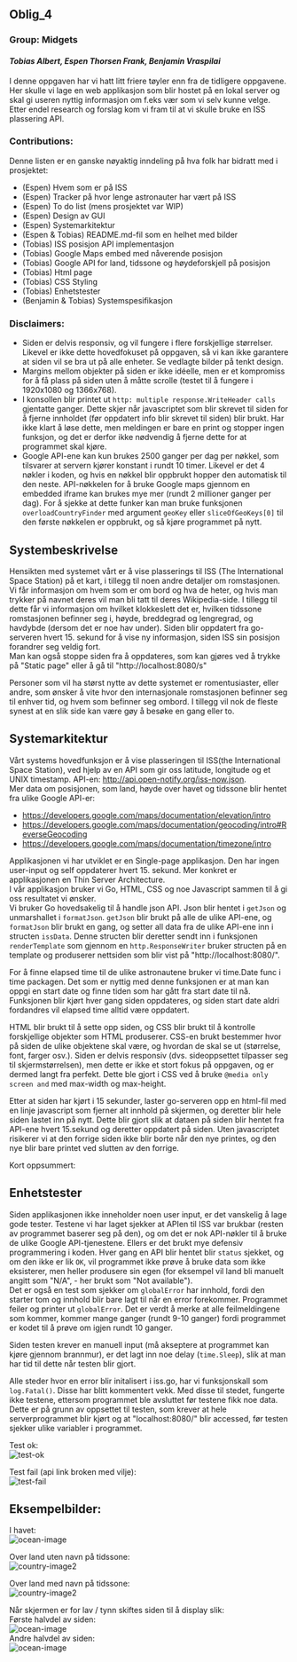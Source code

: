 ## Oblig_4  
### Group: Midgets
#### *Tobias Albert, Espen Thorsen Frank, Benjamin Vraspilai*  

I denne oppgaven har vi hatt litt friere tøyler enn fra de tidligere oppgavene. Her skulle vi lage en web applikasjon som blir hostet på en lokal server og skal gi useren nyttig informasjon om f.eks vær som vi selv kunne velge. Etter endel research og forslag kom vi fram til at vi skulle bruke en ISS plassering API.

### Contributions:  
Denne listen er en ganske nøyaktig inndeling på hva folk har bidratt med i prosjektet:
- (Espen) Hvem som er på ISS
- (Espen) Tracker på hvor lenge astronauter har vært på ISS
- (Espen) To do list (mens prosjektet var WIP)
- (Espen) Design av GUI
- (Espen) Systemarkitektur
- (Espen & Tobias) README.md-fil som en helhet med bilder
- (Tobias) ISS posisjon API implementasjon
- (Tobias) Google Maps embed med nåverende posisjon
- (Tobias) Google API for land, tidssone og høydeforskjell på posisjon
- (Tobias) Html page
- (Tobias) CSS Styling
- (Tobias) Enhetstester
- (Benjamin & Tobias) Systemspesifikasjon

### Disclaimers:  
- Siden er delvis responsiv, og vil fungere i flere forskjellige størrelser. Likevel er ikke dette hovedfokuset på oppgaven, så vi kan ikke garantere at siden vil se bra ut på alle enheter. Se vedlagte bilder på tenkt design.
- Margins mellom objekter på siden er ikke idéelle, men er et kompromiss for å få plass på siden uten å måtte scrolle (testet til å fungere i 1920x1080 og 1366x768).
- I konsollen blir printet ut `http: multiple response.WriteHeader calls` gjentatte ganger. Dette skjer når javascriptet som blir skrevet til siden for å fjerne innholdet (før oppdatert info blir skrevet til siden) blir brukt. Har ikke klart å løse dette, men meldingen er bare en print og stopper ingen funksjon, og det er derfor ikke nødvendig å fjerne dette for at programmet skal kjøre.
- Google API-ene kan kun brukes 2500 ganger per dag per nøkkel, som tilsvarer at servern kjører konstant i rundt 10 timer. Likevel er det 4 nøkler i koden, og hvis en nøkkel blir oppbrukt hopper den automatisk til den neste. API-nøkkelen for å bruke Google maps gjennom en embedded iframe kan brukes mye mer (rundt 2 millioner ganger per dag). For å sjekke at dette funker kan man bruke funksjonen `overloadCountryFinder` med argument `geoKey` eller `sliceOfGeoKeys[0]` til den første nøkkelen er oppbrukt, og så kjøre programmet på nytt.

## Systembeskrivelse  

Hensikten med systemet vårt er å vise plasserings til ISS (The International Space Station) på et kart, i tillegg til noen andre detaljer om romstasjonen. Vi får informasjon om hvem som er om bord og hva de heter, og hvis man trykker på navnet deres vil man bli tatt til deres Wikipedia-side. I tillegg til dette får vi informasjon om hvilket klokkeslett det er, hvilken tidssone romstasjonen befinner seg i, høyde, breddegrad og lengregrad, og havdybde (dersom det er noe hav under). Siden blir oppdatert fra go-serveren hvert 15. sekund for å vise ny informasjon, siden ISS sin posisjon forandrer seg veldig fort.  
Man kan også stoppe siden fra å oppdateres, som kan gjøres ved å trykke på "Static page" eller å gå til "http://localhost:8080/s"

Personer som vil ha størst nytte av dette systemet er romentusiaster, eller andre, som ønsker å vite hvor den internasjonale romstasjonen befinner seg til enhver tid, og hvem som befinner seg ombord. I tillegg vil nok de fleste synest at en slik side kan være gøy å besøke en gang eller to.

## Systemarkitektur  

Vårt systems hovedfunksjon er å vise plasseringen til ISS(the International Space Station), ved hjelp av en API som gir oss latitude, longitude og et UNIX timestamp. API-en: http://api.open-notify.org/iss-now.json.  
Mer data om posisjonen, som land, høyde over havet og tidssone blir hentet fra ulike Google API-er:  
- https://developers.google.com/maps/documentation/elevation/intro
- https://developers.google.com/maps/documentation/geocoding/intro#ReverseGeocoding
- https://developers.google.com/maps/documentation/timezone/intro  

Applikasjonen vi har utviklet er en Single-page applikasjon. Den har ingen user-input og self oppdaterer hvert 15. sekund. Mer konkret er applikasjonen en Thin Server Architecture.  
I vår applikasjon bruker vi Go, HTML, CSS og noe Javascript sammen til å gi oss resultatet vi ønsker.  
Vi bruker Go hovedsakelig til å handle json API. Json blir hentet i `getJson` og unmarshallet i `formatJson`. `getJson` blir brukt på alle de ulike API-ene, og `formatJson` blir brukt en gang, og setter all data fra de ulike API-ene inn i structen `issData`. Denne structen blir deretter sendt inn i funksjonen `renderTemplate` som gjennom en `http.ResponseWriter` bruker structen på en template og produserer nettsiden som blir vist på "http://localhost:8080/".  

For å finne elapsed time til de ulike astronautene bruker vi time.Date func i time packagen. Det som er nyttig med denne funksjonen er at man kan oppgi en start date og finne tiden som har gått fra start date til nå. Funksjonen blir kjørt hver gang siden oppdateres, og siden start date aldri fordandres vil elapsed time alltid være oppdatert.  

HTML blir brukt til å sette opp siden, og CSS blir brukt til å kontrolle forskjellige objekter som HTML produserer. CSS-en brukt bestemmer hvor på siden de ulike objektene skal være, og hvordan de skal se ut (størrelse, font, farger osv.).
Siden er delvis responsiv (dvs. sideoppsettet tilpasser seg til skjermstørrelsen), men dette er ikke et stort fokus på oppgaven, og er dermed langt fra perfekt. Dette ble gjort i CSS ved å bruke `@media only screen and` med max-width og max-height.  

Etter at siden har kjørt i 15 sekunder, laster go-serveren opp en html-fil med en linje javascript som fjerner alt innhold på skjermen, og deretter blir hele siden lastet inn på nytt. Dette blir gjort slik at dataen på siden blir hentet fra API-ene hvert 15.sekund og deretter oppdatert på siden. Uten javascriptet risikerer vi at den forrige siden ikke blir borte når den nye printes, og den nye blir bare printet ved slutten av den forrige.  

Kort oppsummert:

## Enhetstester  

Siden applikasjonen ikke inneholder noen user input, er det vanskelig å lage gode tester. Testene vi har laget sjekker at APIen til ISS var brukbar (resten av programmet baserer seg på den), og om det er nok API-nøkler til å bruke de ulike Google API-tjenestene. Ellers er det brukt mye defensiv programmering i koden. Hver gang en API blir hentet blir `status` sjekket, og om den ikke er lik `OK`, vil programmet ikke prøve å bruke data som ikke eksisterer, men heller produsere sin egen (for eksempel vil land bli manuelt angitt som "N/A", - her brukt som "Not available").  
Det er også en test som sjekker om `globalError` har innhold, fordi den starter tom og innhold blir bare lagt til når en error forekommer. Programmet feiler og printer ut `globalError`. Det er verdt å merke at alle feilmeldingene som kommer, kommer mange ganger (rundt 9-10 ganger) fordi programmet er kodet til å prøve om igjen rundt 10 ganger.  

Siden testen krever en manuell input (må akseptere at programmet kan kjøre gjennom brannmur), er det lagt inn noe delay (`time.Sleep`), slik at man har tid til dette når testen blir gjort.

Alle steder hvor en error blir initalisert i iss.go, har vi funksjonskall som `log.Fatal()`. Disse har blitt kommentert vekk. Med disse til stedet, fungerte ikke testene, ettersom programmet ble avsluttet før testene fikk noe data. Dette er på grunn av oppsettet til testen, som krever at hele serverprogrammet blir kjørt og at "localhost:8080/" blir accessed, før testen sjekker ulike variabler i programmet.  

Test ok:  
![test-ok](https://raw.githubusercontent.com/TobiasAlbert123/IS-105/master/Oblig4/images/test-ok.png)  

Test fail (api link broken med vilje):  
![test-fail](https://raw.githubusercontent.com/TobiasAlbert123/IS-105/master/Oblig4/images/test-fail.png)  

## Eksempelbilder:  

I havet:  
![ocean-image](https://raw.githubusercontent.com/TobiasAlbert123/IS-105/master/Oblig4/images/ocean-example.png)  

Over land uten navn på tidssone:  
![country-image2](https://raw.githubusercontent.com/TobiasAlbert123/IS-105/master/Oblig4/images/country-example1.png)  

Over land med navn på tidssone:  
![country-image2](https://raw.githubusercontent.com/TobiasAlbert123/IS-105/master/Oblig4/images/country-example2.png)  

Når skjermen er for lav / tynn skiftes siden til å display slik:  
Første halvdel av siden:  
![ocean-image](https://raw.githubusercontent.com/TobiasAlbert123/IS-105/master/Oblig4/images/other-view1.png)  
Andre halvdel av siden:  
![ocean-image](https://raw.githubusercontent.com/TobiasAlbert123/IS-105/master/Oblig4/images/other-view2.png)
